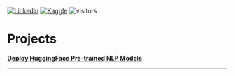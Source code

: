 [![Linkedin](https://img.shields.io/badge/-|%20sihcheeguan-blue?style=flat&logo=Linkedin&logoColor=white)](https://www.linkedin.com/in/sihcheeguan/)
[![Kaggle](https://img.shields.io/badge/-|%20ninjakira-20BEFF?style=flat&logo=kaggle&logoColor=white)](https://www.kaggle.com/ninjakira)
![visitors](https://visitor-badge.glitch.me/badge?page_id=ninjakira.github.io)


# Projects

[**Deploy HuggingFace Pre-trained NLP Models**](https://app-translate-en-de-fr.herokuapp.com/)

<!--
## [Project 1]()

## [Project 2]()
-->

---
